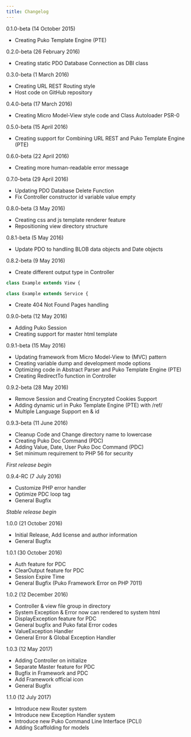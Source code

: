 ```yaml
---
title: Changelog
---
```


0.1.0-beta (14 October 2015)
* Creating Puko Template Engine (PTE)

0.2.0-beta (26 February 2016)
* Creating static PDO Database Connection as DBI class

0.3.0-beta (1 March 2016)
* Creating URL REST Routing style
* Host code on GitHub repository

0.4.0-beta (17 March 2016)
* Creating Micro Model-View style code and Class Autoloader PSR-0

0.5.0-beta (15 April 2016)
* Creating support for Combining URL REST and Puko Template Engine (PTE)

0.6.0-beta (22 April 2016)
* Creating more human-readable error message

0.7.0-beta (29 April 2016)
* Updating PDO Database Delete Function
* Fix Controller constructor id variable value empty

0.8.0-beta (3 May 2016)
* Creating css and js template renderer feature
* Repositioning view directory structure

0.8.1-beta (5 May 2016)
* Update PDO to handling BLOB data objects and Date objects

0.8.2-beta (9 May 2016)
* Create different output type in Controller

```php
class Example extends View {
```

```php
class Example extends Service {
```

* Create 404 Not Found Pages handling

0.9.0-beta (12 May 2016)
* Adding Puko Session
* Creating support for master html template

0.9.1-beta (15 May 2016)
* Updating framework from Micro Model-View to (MVC) pattern
* Creating variable dump and development mode options
* Optimizing code in Abstract Parser and Puko Template Engine (PTE)
* Creating RedirectTo function in Controller

0.9.2-beta (28 May 2016)
* Remove Session and Creating Encrypted Cookies Support
* Adding dynamic url in Puko Template Engine (PTE) with /ref/
* Multiple Language Support en & id

0.9.3-beta (11 June 2016)
* Cleanup Code and Change directory name to lowercase
* Creating Puko Doc Command (PDC)
* Adding Value, Date, User Puko Doc Command (PDC)
* Set minimum requirement to PHP 56 for security

*First release begin*

0.9.4-RC (7 July 2016)
* Customize PHP error handler
* Optimize PDC loop tag
* General Bugfix

*Stable release begin* 

1.0.0 (21 October 2016)
* Initial Release, Add license and author information
* General Bugfix

1.0.1 (30 October 2016)
* Auth feature for PDC
* ClearOutput feature for PDC
* Session Expire Time
* General Bugfix (Puko Framework Error on PHP 7011)

1.0.2 (12 December 2016)
* Controller & view file group in directory
* System Exception & Error now can rendered to system html
* DisplayException feature for PDC
* General bugfix and Puko fatal Error codes
* ValueException Handler
* General Error & Global Exception Handler

1.0.3 (12 May 2017)
* Adding Controller on initialize
* Separate Master feature for PDC
* Bugfix in Framework and PDC
* Add Framework official icon
* General Bugfix

1.1.0 (12 July 2017)
* Introduce new Router system
* Introduce new Exception Handler system
* Introduce new Puko Command Line Interface (PCLI)
* Adding Scaffolding for models
